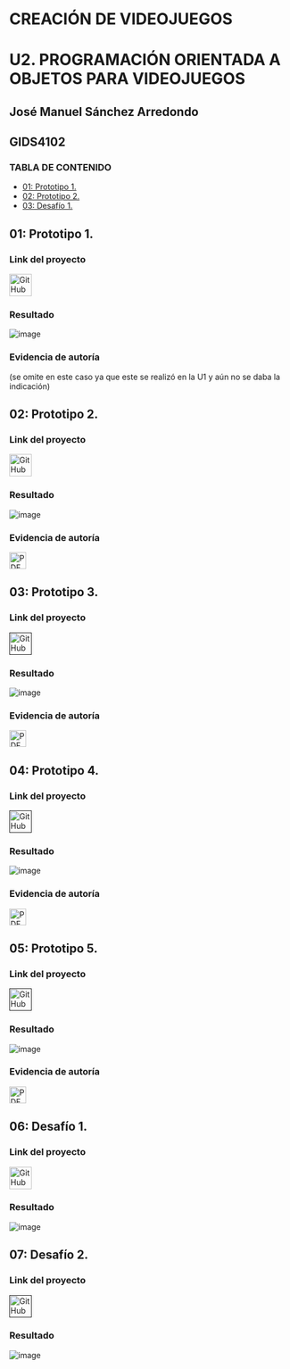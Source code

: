 # CREACIÓN DE VIDEOJUEGOS 

# U2. PROGRAMACIÓN ORIENTADA A OBJETOS PARA VIDEOJUEGOS
## José Manuel Sánchez Arredondo
## GIDS4102

### **TABLA DE CONTENIDO**
- [01: Prototipo 1.](#01-Prototipo-1)
- [02: Prototipo 2.](#02-Prototipo-2)
- [03: Desafío 1.](#03-Desafío-1)

## 01: Prototipo 1.
### Link del proyecto
<a href="https://github.com/JMSASanchezUwU/CreacionDeVideoJuegos/blob/main/prototipo1.unitypackage">
    <img src="https://cdn-icons-png.flaticon.com/128/733/733553.png" alt="GitHub" width="40"/>
</a>

### Resultado
![image](https://github.com/user-attachments/assets/6e29e0e3-eae6-4348-9c96-8b86c26d6840)


### Evidencia de autoría
(se omite en este caso ya que este se realizó en la U1 y aún no se daba la indicación)

## 02: Prototipo 2.
### Link del proyecto
<a href="https://github.com/JMSASanchezUwU/CreacionDeVideoJuegos/blob/main/Prototipo%202.unitypackage">
    <img src="https://cdn-icons-png.flaticon.com/128/733/733553.png" alt="GitHub" width="40"/>
</a>

### Resultado
![image](https://github.com/user-attachments/assets/e7230459-f162-451b-a677-60de80c8b9f5)


### Evidencia de autoría
<a href="https://github.com/user-attachments/files/17336805/Evidencia.Prototipo2.pdf">
    <img src="https://upload.wikimedia.org/wikipedia/commons/8/87/PDF_file_icon.svg" alt="PDF" width="30"/>
</a>

## 03: Prototipo 3.
### Link del proyecto
<a href="">
    <img src="https://cdn-icons-png.flaticon.com/128/733/733553.png" alt="GitHub" width="40"/>
</a>

### Resultado
![image](https://github.com/user-attachments/assets/d31384be-70c1-4a2b-a013-65b154cc142e)



### Evidencia de autoría
<a href="https://github.com/user-attachments/files/17807714/Prototipo.3.jmsa.pdf">
    <img src="https://upload.wikimedia.org/wikipedia/commons/8/87/PDF_file_icon.svg" alt="PDF" width="30"/>
</a>

## 04: Prototipo 4.
### Link del proyecto
<a href="">
    <img src="https://cdn-icons-png.flaticon.com/128/733/733553.png" alt="GitHub" width="40"/>
</a>

### Resultado
![image](https://github.com/user-attachments/assets/d61ff6ab-68c7-47f2-ac20-596ff39ac8b3)



### Evidencia de autoría
<a href="https://github.com/user-attachments/files/17807692/Prototipo.4.jmsa.pdf">
    <img src="https://upload.wikimedia.org/wikipedia/commons/8/87/PDF_file_icon.svg" alt="PDF" width="30"/>
</a>

## 05: Prototipo 5.
### Link del proyecto
<a href="">
    <img src="https://cdn-icons-png.flaticon.com/128/733/733553.png" alt="GitHub" width="40"/>
</a>

### Resultado
![image](https://github.com/user-attachments/assets/e7230459-f162-451b-a677-60de80c8b9f5)


### Evidencia de autoría
<a href="https://github.com/user-attachments/files/17807722/Prototipo.5.jmsa.pdf">
    <img src="https://upload.wikimedia.org/wikipedia/commons/8/87/PDF_file_icon.svg" alt="PDF" width="30"/>
</a>

## 06: Desafío 1.
### Link del proyecto
<a href="https://github.com/JMSASanchezUwU/CreacionDeVideoJuegos/blob/main/challenge1.unitypackage">
    <img src="https://cdn-icons-png.flaticon.com/128/733/733553.png" alt="GitHub" width="40"/>
</a>

### Resultado
![image](https://github.com/user-attachments/assets/209514a2-0881-42fd-a38c-700a9221f4d9)

## 07: Desafío 2.
### Link del proyecto
<a href="">
    <img src="https://cdn-icons-png.flaticon.com/128/733/733553.png" alt="GitHub" width="40"/>
</a>

### Resultado
![image](https://github.com/user-attachments/assets/227b7006-249b-4da3-b2a6-d82ed16336c4)


